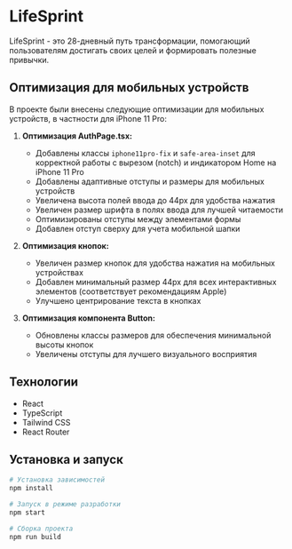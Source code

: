 # LifeSprint

LifeSprint - это 28-дневный путь трансформации, помогающий пользователям достигать своих целей и формировать полезные привычки.

## Оптимизация для мобильных устройств

В проекте были внесены следующие оптимизации для мобильных устройств, в частности для iPhone 11 Pro:

1. **Оптимизация AuthPage.tsx:**
   - Добавлены классы `iphone11pro-fix` и `safe-area-inset` для корректной работы с вырезом (notch) и индикатором Home на iPhone 11 Pro
   - Добавлены адаптивные отступы и размеры для мобильных устройств
   - Увеличена высота полей ввода до 44px для удобства нажатия
   - Увеличен размер шрифта в полях ввода для лучшей читаемости
   - Оптимизированы отступы между элементами формы
   - Добавлен отступ сверху для учета мобильной шапки

2. **Оптимизация кнопок:**
   - Увеличен размер кнопок для удобства нажатия на мобильных устройствах
   - Добавлен минимальный размер 44px для всех интерактивных элементов (соответствует рекомендациям Apple)
   - Улучшено центрирование текста в кнопках

3. **Оптимизация компонента Button:**
   - Обновлены классы размеров для обеспечения минимальной высоты кнопок
   - Увеличены отступы для лучшего визуального восприятия

## Технологии

- React
- TypeScript
- Tailwind CSS
- React Router

## Установка и запуск

```bash
# Установка зависимостей
npm install

# Запуск в режиме разработки
npm start

# Сборка проекта
npm run build
